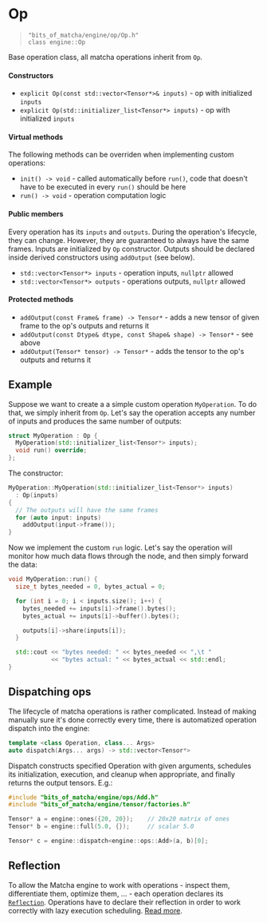 # Op
> `"bits_of_matcha/engine/op/Op.h"`\
> `class engine::Op`

Base operation class, all matcha operations inherit from `Op`.

#### Constructors

- `explicit Op(const std::vector<Tensor*>& inputs)` - op with initialized `inputs`
- `explicit Op(std::initializer_list<Tensor*> inputs)` - op with initialized `inputs`

#### Virtual methods

The following methods can be overriden when implementing custom operations:

- `init() -> void` - called automatically before `run()`, code that doesn't have to be executed in every `run()` should be here
- `run() -> void` - operation computation logic

#### Public members

Every operation has its `inputs` and `outputs`. During the operation's lifecycle,
they can change. However, they are guaranteed to always have the same frames.
Inputs are initialized by `Op` constructor. Outputs should be declared inside
derived constructors using `addOutput` (see below).

- `std::vector<Tensor*> inputs` - operation inputs, `nullptr` allowed
- `std::vector<Tensor*> outputs` - operations outputs, `nullptr` allowed

#### Protected methods

- `addOutput(const Frame& frame) -> Tensor*` - adds a new tensor of given frame to the op's outputs and returns it
- `addOutput(const Dtype& dtype, const Shape& shape) -> Tensor*` - see above
- `addOutput(Tensor* tensor) -> Tensor*` - adds the tensor to the op's outputs and returns it

## Example

Suppose we want to create a a simple custom operation `MyOperation`.
To do that, we simply inherit from `Op`. Let's say the operation
accepts any number of inputs and produces the same number of outputs:

```cpp
struct MyOperation : Op {
  MyOperation(std::initializer_list<Tensor*> inputs);
  void run() override;
};
```

The constructor:

```cpp
MyOperation::MyOperation(std::initializer_list<Tensor*> inputs) 
  : Op(inputs)
{
  // The outputs will have the same frames
  for (auto input: inputs)
    addOutput(input->frame());
}
```

Now we implement the custom `run` logic. Let's say the operation will
monitor how much data flows through the node, and then simply forward
the data:

```cpp
void MyOperation::run() {
  size_t bytes_needed = 0, bytes_actual = 0;

  for (int i = 0; i < inputs.size(); i++) {
    bytes_needed += inputs[i]->frame().bytes();
    bytes_actual += inputs[i]->buffer().bytes();

    outputs[i]->share(inputs[i]);
  }

  std::cout << "bytes needed: " << bytes_needed << ",\t "
            << "bytes actual: " << bytes_actual << std::endl;
}
```

## Dispatching ops

The lifecycle of matcha operations is rather complicated.
Instead of making manually sure it's done correctly every time,
there is automatized operation dispatch into the engine:

```cpp
template <class Operation, class... Args> 
auto dispatch(Args... args) -> std::vector<Tensor*>
```

Dispatch constructs specified Operation with given arguments,
schedules its initialization, execution, and cleanup when appropriate,
and finally returns the output tensors. E.g.:

```cpp
#include "bits_of_matcha/engine/ops/Add.h"
#include "bits_of_matcha/engine/tensor/factories.h"

Tensor* a = engine::ones({20, 20});    // 20x20 matrix of ones
Tensor* b = engine::full(5.0, {});     // scalar 5.0

Tensor* c = engine::dispatch<engine::ops::Add>(a, b)[0];
```

## Reflection

To allow the Matcha engine to work with operations - inspect them,
differentiate them, optimize them, ... - each operation declares its 
[`Reflection`](engine/op/reflection).
Operations have to declare their reflection in order to work correctly with
lazy execution scheduling. [Read more](engine/op/reflection).

